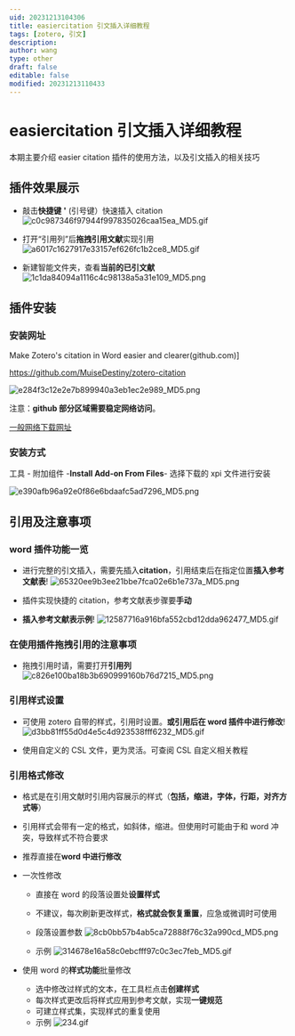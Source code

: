 ```yaml
---
uid: 20231213104306
title: easiercitation 引文插入详细教程
tags: [zotero, 引文]
description: 
author: wang
type: other
draft: false
editable: false
modified: 20231213110433
---
```


# easiercitation 引文插入详细教程

本期主要介绍 easier citation 插件的使用方法，以及引文插入的相关技巧

## 插件效果展示

- 敲击**快捷键** **'** (引号键）快速插入 citation
![c0c987346f97944f997835026caa15ea_MD5.gif](https://cdn.pkmer.cn/images/c0c987346f97944f997835026caa15ea_MD5.gif!pkmer)

- 打开“引用列”后**拖拽引用文献**实现引用
![a6017c1627917e33157ef626fc1b2ce8_MD5.gif](https://cdn.pkmer.cn/images/a6017c1627917e33157ef626fc1b2ce8_MD5.gif!pkmer)

- 新建智能文件夹，查看**当前的已引文献**![1c1da84094a1116c4c98138a5a31e109_MD5.png](https://cdn.pkmer.cn/images/1c1da84094a1116c4c98138a5a31e109_MD5.png!pkmer)

## 插件安装

### 安装网址

Make Zotero's citation in Word easier and clearer(github.com)]

<https://github.com/MuiseDestiny/zotero-citation>

![e284f3c12e2e7b899940a3eb1ec2e989_MD5.png](https://cdn.pkmer.cn/images/e284f3c12e2e7b899940a3eb1ec2e989_MD5.png!pkmer)

注意：**github 部分区域需要稳定网络访问**。

[一般网络下载网址](https://pkmer.cn/products/zotero/zoteroMarket/)

### 安装方式

工具 - 附加组件 -**Install Add-on From Files**- 选择下载的 xpi 文件进行安装

![e390afb96a92e0f86e6bdaafc5ad7296_MD5.png](https://cdn.pkmer.cn/images/e390afb96a92e0f86e6bdaafc5ad7296_MD5.png!pkmer)

## 引用及注意事项

### word 插件功能一览

- 进行完整的引文插入，需要先插入**citation**，引用结束后在指定位置**插入参考文献表**!
![65320ee9b3ee21bbe7fca02e6b1e737a_MD5.png](https://cdn.pkmer.cn/images/65320ee9b3ee21bbe7fca02e6b1e737a_MD5.png!pkmer)

- 插件实现快捷的 citation，参考文献表步骤要**手动**
- **插入参考文献表示例**!
![12587716a916bfa552cbd12dda962477_MD5.gif](https://cdn.pkmer.cn/images/12587716a916bfa552cbd12dda962477_MD5.gif!pkmer)

### 在使用插件拖拽引用的注意事项

- 拖拽引用时请，需要打开**引用列**
![c826e100ba18b3b690999160b76d7215_MD5.png](https://cdn.pkmer.cn/images/c826e100ba18b3b690999160b76d7215_MD5.png!pkmer)

### 引用样式设置

- 可使用 zotero 自带的样式，引用时设置。**或引用后在 word 插件中进行修改**!
![d3bb81ff55d0d4e5c4d923538fff6232_MD5.gif](https://cdn.pkmer.cn/images/d3bb81ff55d0d4e5c4d923538fff6232_MD5.gif!pkmer)

- 使用自定义的 CSL 文件，更为灵活。可查阅 CSL 自定义相关教程

### 引用格式修改

- 格式是在引用文献时引用内容展示的样式（**包括，缩进，字体，行距，对齐方式等**）
- 引用样式会带有一定的格式，如斜体，缩进。但使用时可能由于和 word 冲突，导致样式不符合要求
- 推荐直接在**word 中进行修改**
- 一次性修改
	- 直接在 word 的段落设置处**设置样式**
	- 不建议，每次刷新更改样式，**格式就会恢复重置**，应急或微调时可使用
	- 段落设置参数
![8cb0bb57b4ab5ca72888f76c32a990cd_MD5.png](https://cdn.pkmer.cn/images/8cb0bb57b4ab5ca72888f76c32a990cd_MD5.png!pkmer)

	- 示例
![314678e16a58c0ebcfff97c0c3ec7feb_MD5.gif](https://cdn.pkmer.cn/images/314678e16a58c0ebcfff97c0c3ec7feb_MD5.gif!pkmer)

- 使用 word 的**样式功能**批量修改
	- 选中修改过样式的文本，在工具栏点击**创建样式**
	- 每次样式更改后将样式应用到参考文献，实现**一键规范**
	- 可建立样式集，实现样式的重复使用
	- 示例
![234.gif](https://cdn.pkmer.cn/images/234.gif!pkmer)



